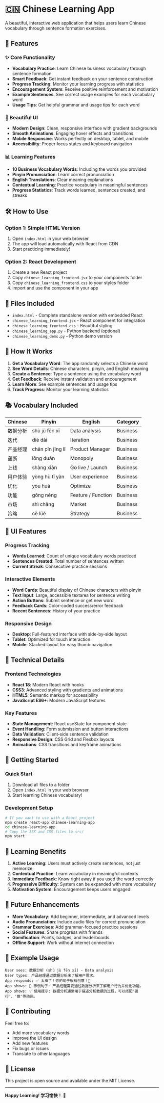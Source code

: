 # 🇨🇳 Chinese Learning App

A beautiful, interactive web application that helps users learn Chinese vocabulary through sentence formation exercises.

## 🚀 Features

### ✨ Core Functionality
- **Vocabulary Practice**: Learn Chinese business vocabulary through sentence formation
- **Smart Feedback**: Get instant feedback on your sentence construction
- **Progress Tracking**: Monitor your learning progress with statistics
- **Encouragement System**: Receive positive reinforcement and motivation
- **Example Sentences**: See correct usage examples for each vocabulary word
- **Usage Tips**: Get helpful grammar and usage tips for each word

### 🎨 Beautiful UI
- **Modern Design**: Clean, responsive interface with gradient backgrounds
- **Smooth Animations**: Engaging hover effects and transitions
- **Mobile Responsive**: Works perfectly on desktop, tablet, and mobile
- **Accessibility**: Proper focus states and keyboard navigation

### 📊 Learning Features
- **10 Business Vocabulary Words**: Including the words you provided
- **Pinyin Pronunciation**: Learn correct pronunciation
- **English Translations**: Clear meaning explanations
- **Contextual Learning**: Practice vocabulary in meaningful sentences
- **Progress Statistics**: Track words learned, sentences created, and streaks

## 🛠️ How to Use

### Option 1: Simple HTML Version
1. Open `index.html` in your web browser
2. The app will load automatically with React from CDN
3. Start practicing immediately!

### Option 2: React Development
1. Create a new React project
2. Copy `chinese_learning_frontend.jsx` to your components folder
3. Copy `chinese_learning_frontend.css` to your styles folder
4. Import and use the component in your app

## 📁 Files Included

- `index.html` - Complete standalone version with embedded React
- `chinese_learning_frontend.jsx` - React component for integration
- `chinese_learning_frontend.css` - Beautiful styling
- `chinese_learning_app.py` - Python backend (optional)
- `chinese_learning_demo.py` - Python demo version

## 🎯 How It Works

1. **Get a Vocabulary Word**: The app randomly selects a Chinese word
2. **See Word Details**: Chinese characters, pinyin, and English meaning
3. **Create a Sentence**: Type a sentence using the vocabulary word
4. **Get Feedback**: Receive instant validation and encouragement
5. **Learn More**: See example sentences and usage tips
6. **Track Progress**: Monitor your learning statistics

## 📚 Vocabulary Included

| Chinese | Pinyin | English | Category |
|---------|--------|---------|----------|
| 数据分析 | shù jù fēn xī | Data analysis | Business |
| 迭代 | dié dài | Iteration | Business |
| 产品经理 | chǎn pǐn jīng lǐ | Product Manager | Business |
| 垄断 | lǒng duàn | Monopoly | Business |
| 上线 | shàng xiàn | Go live / Launch | Business |
| 用户体验 | yòng hù tǐ yàn | User experience | Business |
| 优化 | yōu huà | Optimize | Business |
| 功能 | gōng néng | Feature / Function | Business |
| 市场 | shì chǎng | Market | Business |
| 策略 | cè lüè | Strategy | Business |

## 🎨 UI Features

### Progress Tracking
- **Words Learned**: Count of unique vocabulary words practiced
- **Sentences Created**: Total number of sentences written
- **Current Streak**: Consecutive practice sessions

### Interactive Elements
- **Word Cards**: Beautiful display of Chinese characters with pinyin
- **Text Input**: Large, accessible textarea for sentence writing
- **Action Buttons**: Submit sentence or get new word
- **Feedback Cards**: Color-coded success/error feedback
- **Recent Sentences**: History of your practice

### Responsive Design
- **Desktop**: Full-featured interface with side-by-side layout
- **Tablet**: Optimized for touch interaction
- **Mobile**: Stacked layout for easy thumb navigation

## 🔧 Technical Details

### Frontend Technologies
- **React 18**: Modern React with hooks
- **CSS3**: Advanced styling with gradients and animations
- **HTML5**: Semantic markup for accessibility
- **JavaScript ES6+**: Modern JavaScript features

### Key Features
- **State Management**: React useState for component state
- **Event Handling**: Form submission and button interactions
- **Data Validation**: Client-side sentence validation
- **Responsive Design**: CSS Grid and Flexbox layouts
- **Animations**: CSS transitions and keyframe animations

## 🚀 Getting Started

### Quick Start
1. Download all files to a folder
2. Open `index.html` in your web browser
3. Start learning Chinese vocabulary!

### Development Setup
```bash
# If you want to use with a React project
npm create react-app chinese-learning-app
cd chinese-learning-app
# Copy the JSX and CSS files to src/
npm start
```

## 🎯 Learning Benefits

1. **Active Learning**: Users must actively create sentences, not just memorize
2. **Contextual Practice**: Learn vocabulary in meaningful contexts
3. **Immediate Feedback**: Know right away if you used the word correctly
4. **Progressive Difficulty**: System can be expanded with more vocabulary
5. **Motivation System**: Encouragement keeps users engaged

## 🔮 Future Enhancements

- **More Vocabulary**: Add beginner, intermediate, and advanced levels
- **Audio Pronunciation**: Include audio files for correct pronunciation
- **Grammar Exercises**: Add grammar-focused practice sessions
- **Social Features**: Share progress with friends
- **Gamification**: Points, badges, and leaderboards
- **Offline Support**: Work without internet connection

## 📝 Example Usage

```
User sees: 数据分析 (shù jù fēn xī) - Data analysis
User types: 产品经理通过数据分析来了解用户需求。
App responds: ✅ 太棒了！你的句子很有创意！🎉
App shows: 📖 示例句子: 产品经理需要通过数据分析来了解用户行为并优化功能。
App shows: 💡 使用提示: 数据分析通常用于描述分析数据的过程，可以搭配'进行'、'做'等动词。
```

## 🤝 Contributing

Feel free to:
- Add more vocabulary words
- Improve the UI design
- Add new features
- Fix bugs or issues
- Translate to other languages

## 📄 License

This project is open source and available under the MIT License.

---

**Happy Learning! 学习愉快！** 🎉
